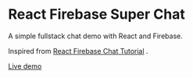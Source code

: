 # React Firebase Super Chat

A simple fullstack chat demo with React and Firebase. 

Inspired from  [React Firebase Chat Tutorial](https://youtu.be/zQyrwxMPm88) . 

[Live demo](https://fireship-demos.web.app/)
